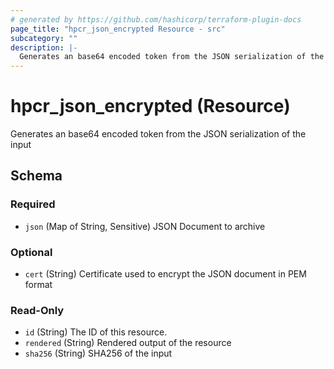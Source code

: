```yaml
---
# generated by https://github.com/hashicorp/terraform-plugin-docs
page_title: "hpcr_json_encrypted Resource - src"
subcategory: ""
description: |-
  Generates an base64 encoded token from the JSON serialization of the input
---
```


# hpcr_json_encrypted (Resource)

Generates an base64 encoded token from the JSON serialization of the input



<!-- schema generated by tfplugindocs -->
## Schema

### Required

- `json` (Map of String, Sensitive) JSON Document to archive

### Optional

- `cert` (String) Certificate used to encrypt the JSON document in PEM format

### Read-Only

- `id` (String) The ID of this resource.
- `rendered` (String) Rendered output of the resource
- `sha256` (String) SHA256 of the input


